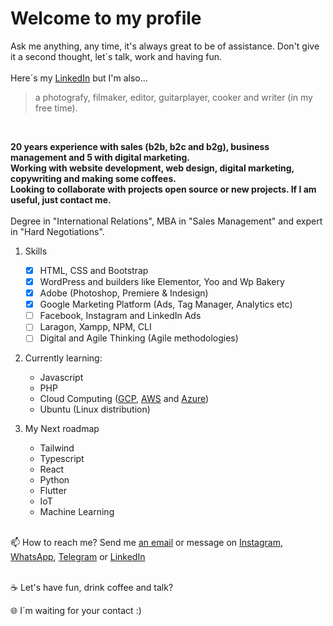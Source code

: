 
 <h1> Welcome to my profile</h1>
 
Ask me anything, any time, it's always great to be of assistance.
Don't give it a second thought, let´s talk, work and having fun. 
<br> 
<br> 
Here´s my <a href="https://www.linkedin.com/in/fernandodoc/" target="_blank">LinkedIn</a> but I'm also...
> a photografy, filmaker, editor, guitarplayer, cooker and writer (in my free time). 
<br> 
 
__20 years experience with sales (b2b, b2c and b2g), business management and 5 with digital marketing.__
<br>__Working with website development, web design, digital marketing, copywriting and making some coffees.__
<br>__Looking to collaborate with projects open source or new projects. If I am useful, just contact me.__
 <br><br>
 Degree in "International Relations", MBA in "Sales Management" and expert in "Hard Negotiations".

 
 1. Skills
     - [x] HTML, CSS and Bootstrap
     - [x] WordPress and builders like Elementor, Yoo and Wp Bakery
     - [x] Adobe (Photoshop, Premiere & Indesign)
     - [x] Google Marketing Platform (Ads, Tag Manager, Analytics etc)
     - [ ] Facebook, Instagram and LinkedIn Ads
     - [ ] Laragon, Xampp, NPM, CLI
     - [ ] Digital and Agile Thinking (Agile methodologies)
 
 2. Currently learning:
     - Javascript 
     - PHP 
     - Cloud Computing (<a href="https://cloud.google.com">GCP</a>, <a href="https://aws.amazon.com/pt/">AWS</a> and <a href="https://azure.microsoft.com/pt-br/">Azure</a>)
     - Ubuntu (Linux distribution)

 3. My Next roadmap
     - Tailwind
     - Typescript
     - React
     - Python
     - Flutter
     - IoT
     - Machine Learning
       
 <br>  
 📫 How to reach me? Send me <a href="mailto:fernando@lidere360ads.com">an email</a> or message on <a href="https://www.instagram.com/fernandodoc7/" target="_blank">Instagram</a>, <a href="https://wa.me/5516981180180" target="_blank">WhatsApp</a>, <a href="https://t.me/FernandoConsultorProfessor" target="_blank">Telegram</a> or <a href="https://www.linkedin.com/in/fernandodoc/" target="_blank">LinkedIn</a><br> 
 <br>
 
 ☕ Let's have fun, drink coffee and talk?
 
 🌐 I´m waiting for your contact :)

<!---
fernandodoc/fernandodoc is a ✨ special ✨ repository because its `README.md` (this file) appears on your GitHub profile.
You can click the Preview link to take a look at your changes.


--->


